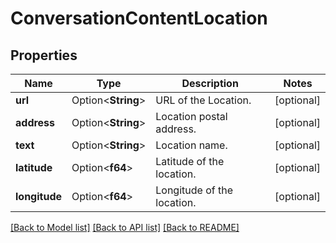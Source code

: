 # ConversationContentLocation

## Properties

Name | Type | Description | Notes
------------ | ------------- | ------------- | -------------
**url** | Option<**String**> | URL of the Location. | [optional]
**address** | Option<**String**> | Location postal address. | [optional]
**text** | Option<**String**> | Location name. | [optional]
**latitude** | Option<**f64**> | Latitude of the location. | [optional]
**longitude** | Option<**f64**> | Longitude of the location. | [optional]

[[Back to Model list]](../README.md#documentation-for-models) [[Back to API list]](../README.md#documentation-for-api-endpoints) [[Back to README]](../README.md)



